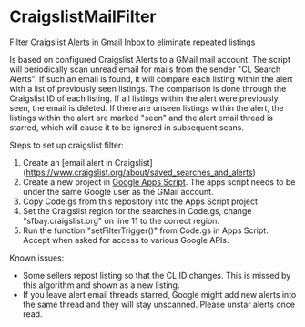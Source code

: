 # CraigslistMailFilter
Filter Craigslist Alerts in Gmail Inbox to eliminate repeated listings

Is based on configured Craigslist Alerts to a GMail mail account. The script will periodically scan unread email for mails from the sender "CL Search Alerts". If such an email is found, it will compare each listing within the alert with a list of previously seen listings. The comparison is done through the Craigslist ID of each listing. If all listings within the alert were previously seen, the email is deleted. If there are unseen listings within the alert, the listings within the alert are marked "seen" and the alert email thread is starred, which will cause it to be ignored in subsequent scans.

Steps to set up craigslist filter:
1. Create an [email alert in Craigslist] (https://www.craigslist.org/about/saved_searches_and_alerts)
2. Create a new project in [Google Apps Script](https://www.google.com/script/start/). The apps script needs to be under the same Google user as the GMail account. 
3. Copy Code.gs from this repository into the Apps Script project
4. Set the Craigslist region for the searches in Code.gs, change "sfbay.craigslist.org" on line 11 to the correct region.
5. Run the function "setFilterTrigger()" from Code.gs in Apps Script. Accept when asked for access to various Google APIs. 

Known issues: 
- Some sellers repost listing so that the CL ID changes. This is missed by this algorithm and shown as a new listing. 
- If you leave alert email threads starred, Google might add new alerts into the same thread and they will stay unscanned. Please unstar alerts once read. 
